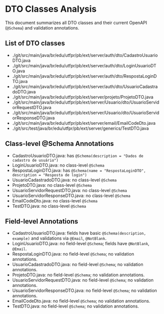 
# DTO Classes Analysis

This document summarizes all DTO classes and their current OpenAPI (`@Schema`) and validation annotations.

## List of DTO classes

- ./git/src/main/java/br/edu/utfpr/pb/ext/server/auth/dto/CadastroUsuarioDTO.java
- ./git/src/main/java/br/edu/utfpr/pb/ext/server/auth/dto/LoginUsuarioDTO.java
- ./git/src/main/java/br/edu/utfpr/pb/ext/server/auth/dto/RespostaLoginDTO.java
- ./git/src/main/java/br/edu/utfpr/pb/ext/server/auth/dto/UsuarioCadastradoDTO.java
- ./git/src/main/java/br/edu/utfpr/pb/ext/server/projeto/ProjetoDTO.java
- ./git/src/main/java/br/edu/utfpr/pb/ext/server/Usuario/dto/UsuarioServidorRequestDTO.java
- ./git/src/main/java/br/edu/utfpr/pb/ext/server/Usuario/dto/UsuarioServidorResponseDTO.java
- ./git/src/main/java/br/edu/utfpr/pb/ext/server/email/EmailCodeDto.java
- ./git/src/test/java/br/edu/utfpr/pb/ext/server/generics/TestDTO.java

## Class-level @Schema Annotations

- CadastroUsuarioDTO.java: has `@Schema(description = "Dados de cadastro de usuário")`
- LoginUsuarioDTO.java: no class-level `@Schema`
- RespostaLoginDTO.java: has `@Schema(name = "RespostaLoginDTO", description = "Resposta de login")`
- UsuarioCadastradoDTO.java: no class-level `@Schema`
- ProjetoDTO.java: no class-level `@Schema`
- UsuarioServidorRequestDTO.java: no class-level `@Schema`
- UsuarioServidorResponseDTO.java: no class-level `@Schema`
- EmailCodeDto.java: no class-level `@Schema`
- TestDTO.java: no class-level `@Schema`

## Field-level Annotations

- CadastroUsuarioDTO.java: fields have basic `@Schema(description, example)` and validations via `@Email`, `@NotBlank`.
- LoginUsuarioDTO.java: no field-level `@Schema`; fields have `@NotBlank`, `@Email`.
- RespostaLoginDTO.java: no field-level `@Schema`; no validation annotations.
- UsuarioCadastradoDTO.java: no field-level `@Schema`; no validation annotations.
- ProjetoDTO.java: no field-level `@Schema`; no validation annotations.
- UsuarioServidorRequestDTO.java: no field-level `@Schema`; no validation annotations.
- UsuarioServidorResponseDTO.java: no field-level `@Schema`; no validation annotations.
- EmailCodeDto.java: no field-level `@Schema`; no validation annotations.
- TestDTO.java: no field-level `@Schema`; no validation annotations.
